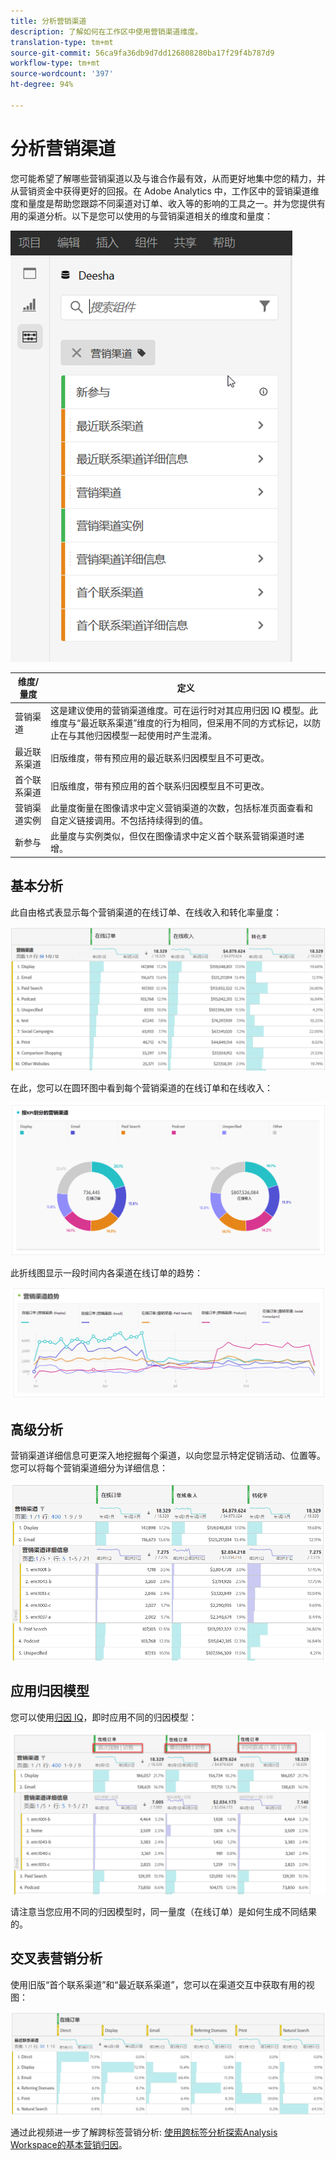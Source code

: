 ```yaml
---
title: 分析营销渠道
description: 了解如何在工作区中使用营销渠道维度。
translation-type: tm+mt
source-git-commit: 56ca9fa36db9d7dd126808280ba17f29f4b787d9
workflow-type: tm+mt
source-wordcount: '397'
ht-degree: 94%

---
```



# 分析营销渠道

您可能希望了解哪些营销渠道以及与谁合作最有效，从而更好地集中您的精力，并从营销资金中获得更好的回报。在 Adobe Analytics 中，工作区中的营销渠道维度和量度是帮助您跟踪不同渠道对订单、收入等的影响的工具之一。并为您提供有用的渠道分析。以下是您可以使用的与营销渠道相关的维度和量度：

![](assets/mc-dims.png)

| 维度/量度 | 定义 |
|---|---|
| 营销渠道 | 这是建议使用的营销渠道维度。可在运行时对其应用归因 IQ 模型。此维度与“最近联系渠道”维度的行为相同，但采用不同的方式标记，以防止在与其他归因模型一起使用时产生混淆。 |
| 最近联系渠道 | 旧版维度，带有预应用的最近联系归因模型且不可更改。 |
| 首个联系渠道 | 旧版维度，带有预应用的首个联系归因模型且不可更改。 |
| 营销渠道实例 | 此量度衡量在图像请求中定义营销渠道的次数，包括标准页面查看和自定义链接调用。不包括持续得到的值。 |
| 新参与 | 此量度与实例类似，但仅在图像请求中定义首个联系营销渠道时递增。 |

## 基本分析

此自由格式表显示每个营销渠道的在线订单、在线收入和转化率量度：

![](assets/mc-viz1.png)

在此，您可以在圆环图中看到每个营销渠道的在线订单和在线收入：

![](assets/mc-viz2.png)

此折线图显示一段时间内各渠道在线订单的趋势：

![](assets/mc-viz3.png)

## 高级分析

营销渠道详细信息可更深入地挖掘每个渠道，以向您显示特定促销活动、位置等。您可以将每个营销渠道细分为详细信息：

![](assets/mc-viz4.png)

## 应用归因模型

您可以使用[归因 IQ](https://docs.adobe.com/content/help/en/analytics/analyze/analysis-workspace/panels/attribution/use-attribution.html)，即时应用不同的归因模型：

![](assets/mc-viz5.png)

请注意当您应用不同的归因模型时，同一量度（在线订单）是如何生成不同结果的。

## 交叉表营销分析

使用旧版“首个联系渠道”和“最近联系渠道”，您可以在渠道交互中获取有用的视图：

![](assets/mc-viz6.png)

通过此视频进一步了解跨标签营销分析: [使用跨标签分析探索Analysis Workspace的基本营销归因](https://docs.adobe.com/content/help/en/analytics-learn/tutorials/analysis-workspace/attribution-iq/using-cross-tab-analysis-to-explore-basic-marketing-attribution-in-analysis-workspace.html)。
